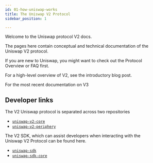 ```yaml
---
id: 01-how-uniswap-works
title: The Uniswap V2 Protocol
sidebar_position: 1

---
```



Welcome to the Uniswap protocol V2 docs. 

The pages here contain conceptual and technical documentation of the Uniswap V2 protocol. 

If you are new to Uniswap, you might want to check out the <Link to="/docs/v2/protocol-overview">Protocol Overview</Link> or <Link to="/faq">FAQ</Link> first.

For a high-level overview of V2, see the <Link to='/blog/uniswap-v2'>introductory blog post</Link>.

For the most recent documentation on V3

## Developer links

The V2 Uniswap protocol is separated across two repositories

- [`uniswap-v2-core`](https://github.com/Uniswap/uniswap-v2-core)
- [`uniswap-v2-periphery`](https://github.com/Uniswap/uniswap-v2-periphery)

The V2 SDK, which can assist developers when interacting with the Uniswap V2 Protocol can be found here.

- [`uniswap-sdk`](https://github.com/Uniswap/uniswap-v2-sdk)
- [`uniswap-sdk-core`](https://github.com/Uniswap/uniswap-sdk-core)


